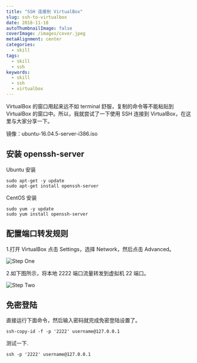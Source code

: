 ```yaml
---
title: "SSH 连接到 VirtualBox"
slug: ssh-to-virtualbox
date: 2018-11-18
autoThumbnailImage: false
coverImage: /images/cover.jpeg
metaAlignment: center
categories:
  - skill
tags:
  - skill
  - ssh
keywords:
  - skill
  - ssh
  - virtualbox
---
```


VirtualBox 的窗口用起来远不如 terminal 舒服，复制的命令等不能粘贴到 VirtualBox 的窗口中。所以，我就尝试了一下使用 SSH 连接到 VirtualBox，在这里与大家分享一下。

<!--more-->

镜像：ubuntu-16.04.5-server-i386.iso

## 安装 openssh-server

Ubuntu 安装

```shell
sudo apt-get -y update
sudo apt-get install openssh-server
```

CentOS 安装

```shell
sudo yum -y update
sudo yum install openssh-server
```

## 配置端口转发规则

1.打开 VirtualBox 点击 Settings，选择 Network，然后点击 Advanced。

![Step One](/images/2018/11/ssh-to-virtualbox-1.png)

2.如下图所示，将本地 2222 端口流量转发到虚拟机 22 端口。

![Step Two](/images/2018/11/ssh-to-virtualbox-2.png)

## 免密登陆

直接运行下面命令，然后输入密码就完成免密登陆设置了。

```shell
ssh-copy-id -f -p '2222' username@127.0.0.1
```

测试一下.

```shell
ssh -p '2222' username@127.0.0.1
```
